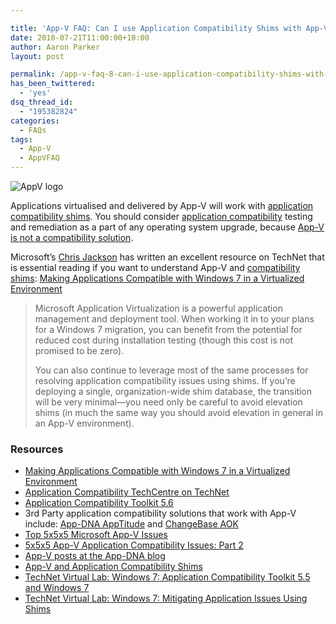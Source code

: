 ```yaml
---

title: 'App-V FAQ: Can I use Application Compatibility Shims with App-V?'
date: 2010-07-21T11:00:00+10:00
author: Aaron Parker
layout: post

permalink: /app-v-faq-8-can-i-use-application-compatibility-shims-with-app-v/
has_been_twittered:
  - 'yes'
dsq_thread_id:
  - "195382824"
categories:
  - FAQs
tags:
  - App-V
  - AppVFAQ
---
```

![AppV logo]({{site.baseurl}}/media/2010/06/AppVFAQLogo.png)

Applications virtualised and delivered by App-V will work with [application compatibility shims](http://technet.microsoft.com/en-us/library/dd837644(WS.10).aspx). You should consider [application compatibility](http://technet.microsoft.com/windows/aa905066.aspx) testing and remediation as a part of any operating system upgrade, because [App-V is not a compatibility solution]({{site.baseurl}}/virtualisation/app-v-faq-7-is-app-v-an-application-compatibility-solution).

Microsoft’s [Chris Jackson](http://blogs.msdn.com/b/cjacks/about.aspx) has written an excellent resource on TechNet that is essential reading if you want to understand App-V and [compatibility shims](http://technet.microsoft.com/en-us/library/dd837644(WS.10).aspx): [Making Applications Compatible with Windows 7 in a Virtualized Environment](http://technet.microsoft.com/magazine/ff458340.aspx)

> Microsoft Application Virtualization is a powerful application management and deployment tool. When working it in to your plans for a Windows 7 migration, you can benefit from the potential for reduced cost during installation testing (though this cost is not promised to be zero).
> 
> You can also continue to leverage most of the same processes for resolving application compatibility issues using shims. If you’re deploying a single, organization-wide shim database, the transition will be very minimal—you need only be careful to avoid elevation shims (in much the same way you should avoid elevation in general in an App-V environment).

### Resources

  * [Making Applications Compatible with Windows 7 in a Virtualized Environment](http://technet.microsoft.com/magazine/ff458340.aspx)
  * [Application Compatibility TechCentre on TechNet](http://technet.microsoft.com/windows/aa905066.aspx)
  * [Application Compatibility Toolkit 5.6](http://www.microsoft.com/downloads/details.aspx?FamilyId=24DA89E9-B581-47B0-B45E-492DD6DA2971&displaylang=en)
  * 3rd Party application compatibility solutions that work with App-V include: [App-DNA AppTitude](http://www.app-dna.com/AppTitude/Default.aspx) and [ChangeBase AOK](http://www.changebase.com/products.aspx)
  * [Top 5x5x5 Microsoft App-V Issues](http://aokcompat.blogspot.com/2009/10/top-5x5x5-microsoft-app-v-issues.html)
  * [5x5x5 App-V Application Compatibility Issues: Part 2](http://aokcompat.blogspot.com/2009/10/5x5x5-app-v-application-compatibility.html)
  * [App-V posts at the App-DNA blog](http://fishbowl.app-dna.com/category/App-V.aspx)
  * [App-V and Application Compatibility Shims](http://myitforum.com/cs2/blogs/kkaminski/archive/2010/01/30/app-v-and-application-compatibility-shims.aspx)
  * [TechNet Virtual Lab: Windows 7: Application Compatibility Toolkit 5.5 and Windows 7](http://go.microsoft.com/?linkid=9703458)
  * [TechNet Virtual Lab: Windows 7: Mitigating Application Issues Using Shims](http://go.microsoft.com/?linkid=9703460)